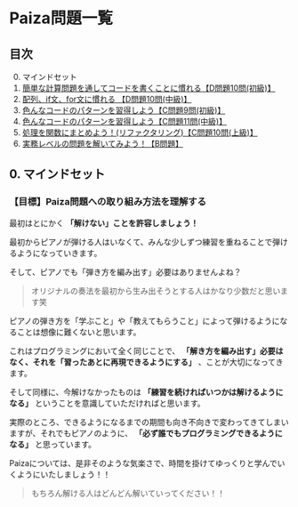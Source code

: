 # Paiza問題一覧
## 目次
0. マインドセット
0. [簡単な計算問題を通してコードを書くことに慣れる【D問題10問(初級)】](quiz01.md)
0. [配列、if文、for文に慣れる 【D問題10問(中級)】](quiz02.md)
0. [色んなコードのパターンを習得しよう【C問題9問(初級)】](quiz03.md)
0. [色んなコードのパターンを習得しよう【C問題11問(中級)】](quiz04.md)
0. [処理を関数にまとめよう！(リファクタリング)【C問題10問(上級)】](quiz05.md)
0. [実務レベルの問題を解いてみよう！【B問題】](quiz06.md)



## 0. マインドセット
### 【目標】Paiza問題への取り組み方法を理解する
最初はとにかく **「解けない」ことを許容しましょう！** 

最初からピアノが弾ける人はいなくて、みんな少しずつ練習を重ねることで弾けるようになっていきます。

そして、ピアノでも「弾き方を編み出す」必要はありませんよね？
> オリジナルの奏法を最初から生み出そうとする人はかなり少数だと思います笑

ピアノの弾き方を「学ぶこと」や「教えてもらうこと」によって弾けるようになることは想像に難くないと思います。

これはプログラミングにおいて全く同じことで、 **「解き方を編み出す」必要はなく、それを「習ったあとに再現できるようにする」** 、ことが大切になってきます。

そして同様に、今解けなかったものは **「練習を続ければいつかは解けるようになる」** ということを意識していただければと思います。

実際のところ、できるようになるまでの期間も向き不向きで変わってきてしまいますが、それでもピアノのように、 **「必ず誰でもプログラミングできるようになる」** と思っています。

Paizaについては、是非そのような気楽さで、時間を掛けてゆっくりと学んでいくようにいたしましょう！！
> もちろん解ける人はどんどん解いていってください！！

